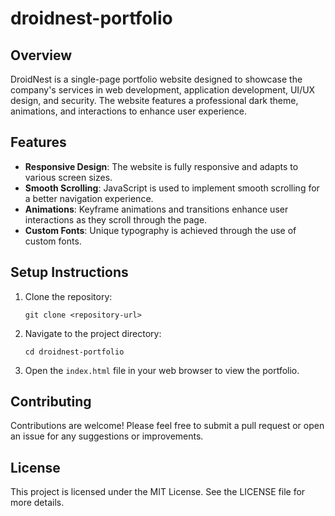 # droidnest-portfolio

## Overview
DroidNest is a single-page portfolio website designed to showcase the company's services in web development, application development, UI/UX design, and security. The website features a professional dark theme, animations, and interactions to enhance user experience.

## Features
- **Responsive Design**: The website is fully responsive and adapts to various screen sizes.
- **Smooth Scrolling**: JavaScript is used to implement smooth scrolling for a better navigation experience.
- **Animations**: Keyframe animations and transitions enhance user interactions as they scroll through the page.
- **Custom Fonts**: Unique typography is achieved through the use of custom fonts.

## Setup Instructions
1. Clone the repository:
   ```
   git clone <repository-url>
   ```
2. Navigate to the project directory:
   ```
   cd droidnest-portfolio
   ```
3. Open the `index.html` file in your web browser to view the portfolio.

## Contributing
Contributions are welcome! Please feel free to submit a pull request or open an issue for any suggestions or improvements.

## License
This project is licensed under the MIT License. See the LICENSE file for more details.